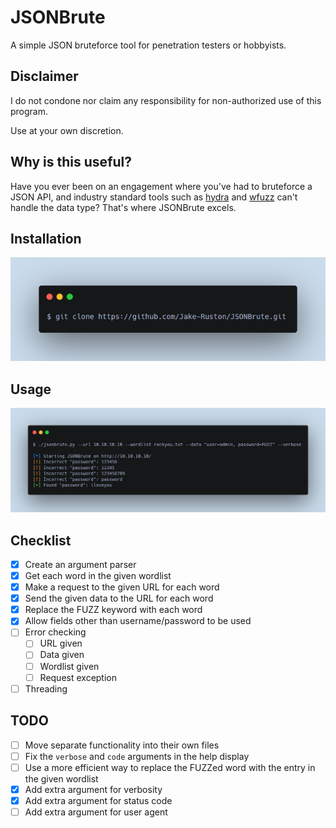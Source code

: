 # JSONBrute

A simple JSON bruteforce tool for penetration testers or hobbyists.

## Disclaimer
I do not condone nor claim any responsibility for non-authorized use of this program.

Use at your own discretion.

## Why is this useful?
Have you ever been on an engagement where you've had to bruteforce a JSON API, and industry standard tools such as [hydra](https://github.com/vanhauser-thc/thc-hydra) and [wfuzz](https://github.com/xmendez/wfuzz) can't handle the data type? That's where JSONBrute excels.

## Installation
<img src="src/images/installation.png" alt="click the clone button" />

## Usage
<img src="src/images/usage.png" alt="use --help to view usage" />

## Checklist
- [x] Create an argument parser
- [x] Get each word in the given wordlist
- [x] Make a request to the given URL for each word
- [x] Send the given data to the URL for each word
- [x] Replace the FUZZ keyword with each word
- [x] Allow fields other than username/password to be used
- [ ] Error checking
	- [ ] URL given
	- [ ] Data given
	- [ ] Wordlist given
	- [ ] Request exception
- [ ] Threading

## TODO
- [ ] Move separate functionality into their own files
- [ ] Fix the `verbose` and `code` arguments in the help display
- [ ] Use a more efficient way to replace the FUZZed word with the entry in the given wordlist
- [x] Add extra argument for verbosity
- [x] Add extra argument for status code
- [ ] Add extra argument for user agent